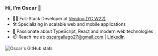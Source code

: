 ### Hi, I’m Oscar 👋

- 🧑‍💻 Full-Stack Developer at [Vendoo (YC W22)](https://vendoo.co)
- 🛠️ Specializing in scalable web and mobile applications
- 💬 Passionate about TypeScript, React and modern web technologies
- 📫 Reach me at: [oscargallego27@gmail.com](mailto:oscargallego27@gmail.com) | [LinkedIn](https://co.linkedin.com/in/hinoga)

![Oscar's GitHub stats](https://github-readme-stats.vercel.app/api?username=hinoga&show_icons=true&theme=radical)
